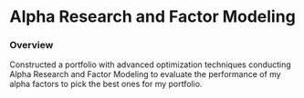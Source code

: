 # Alpha Research and Factor Modeling

### Overview
Constructed a portfolio with advanced optimization techniques conducting Alpha Research and 
Factor Modeling to evaluate the performance of my alpha factors to pick the best ones for my 
portfolio. 

